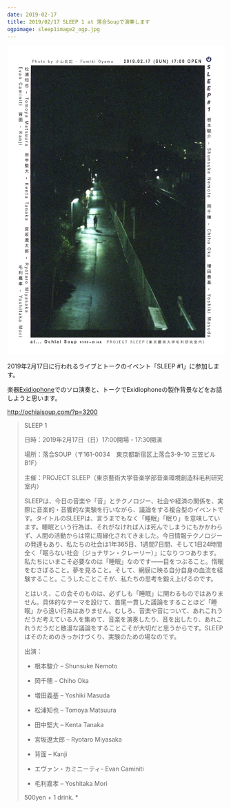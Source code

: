 ```yaml
---
date: 2019-02-17
title: 2019/02/17 SLEEP 1 at 落合Soupで演奏します
ogpimage: sleep1image2_ogp.jpg
---
```


![](sleep1image2.jpg)

2019年2月17日に行われるライブとトークのイベント「SLEEP #1」に参加します。

楽器[Exidiophone](/works/exidiophone)でのソロ演奏と、トークでExidiophoneの製作背景などをお話しようと思います。

<http://ochiaisoup.com/?p=3200>

<!--more-->

> SLEEP 1
>
> 日時：2019年2月17日（日）17:00開場・17:30開演
>
> 場所：落合SOUP（〒161-0034　東京都新宿区上落合3-9-10 三笠ビルB1F）
>
> 主催：PROJECT SLEEP（東京藝術大学音楽学部音楽環境創造科毛利研究室内）
>
> SLEEPは、今日の音楽や「音」とテクノロジー、社会や経済の関係を、実際に音楽的・音響的な実験を行いながら、議論をする複合型のイベントです。タイトルのSLEEPは、言うまでもなく「睡眠」「眠り」を意味しています。睡眠という行為は、それがなければ人は死んでしまうにもかかわらず、人間の活動からは常に周縁化されてきました。今日情報テクノロジーの発達もあり、私たちの社会は1年365日、1週間7日間、そして1日24時間全く「眠らない社会（ジョナサン・クレーリー）」になりつつあります。私たちにいまこそ必要なのは「睡眠」なのです――目をつぶること。惰眠をむさぼること。夢を見ること。そして、網膜に映る自分自身の血流を経験すること。こうしたことこそが、私たちの思考を鍛え上げるのです。
>
> とはいえ、この会そのものは、必ずしも「睡眠」に関わるものではありません。具体的なテーマを設けて、首尾一貫した議論をすることほど「睡眠」から遠い行為はありません。むしろ、音楽や音について、あれこれうだうだ考えている人を集めて、音楽を演奏したり、音を出したり、あれこれうだうだと散漫な議論をすることこそが大切だと思うからです。SLEEPはそのためのきっかけづくり、実験のための場なのです。
>
> 出演：
>
> - 根本駿介 – Shunsuke Nemoto
>
> - 岡千穂 – Chiho Oka
>
> - 増田義基 – Yoshiki Masuda
>
> - 松浦知也 – Tomoya Matsuura
>
> - 田中堅大 – Kenta Tanaka
>
> - 宮坂遼太郎 – Ryotaro Miyasaka
>
> - 背面 – Kanji
>
> - エヴァン・カミニーティ- Evan Caminiti
>
> - 毛利嘉孝 – Yoshitaka Mori
>
>
>
>
> 500yen + 1 drink. *
